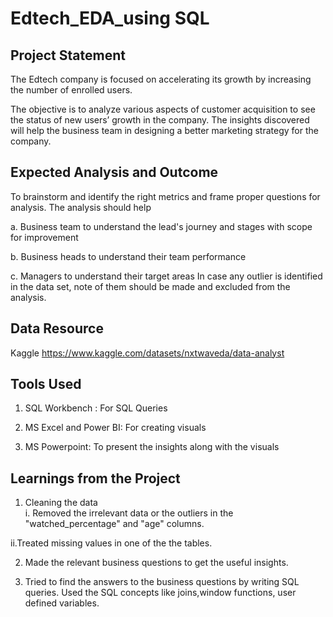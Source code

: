 # Edtech_EDA_using SQL





## Project Statement

The Edtech company is focused on accelerating its growth by increasing the number of enrolled users.

The objective is to analyze various aspects of customer acquisition to see the status of new users’ growth in the company. The insights discovered will help the business team in designing a better marketing strategy for the company.



## Expected Analysis and Outcome

To brainstorm and identify the right metrics and frame proper questions for analysis. The analysis should help 

a. Business team to understand the lead's journey and stages with scope for improvement

b. Business heads to understand their team performance

c. Managers to understand their target areas
In case any outlier is identified in the data set, note of them should be made and excluded from the analysis.





## Data Resource

Kaggle
https://www.kaggle.com/datasets/nxtwaveda/data-analyst
## Tools Used

1. SQL Workbench : 
For SQL Queries

2. MS Excel and Power BI:
For creating visuals

3. MS Powerpoint:
To present the insights along with the visuals
## Learnings from the Project

1. Cleaning the data   
i. Removed the irrelevant data or the outliers in the "watched_percentage" and "age" columns.

ii.Treated missing values in one of the the tables. 


2. Made the relevant business questions to get the useful insights.



3. Tried to find the answers to the business questions by writing SQL queries. Used the SQL concepts like joins,window functions, user defined variables.





